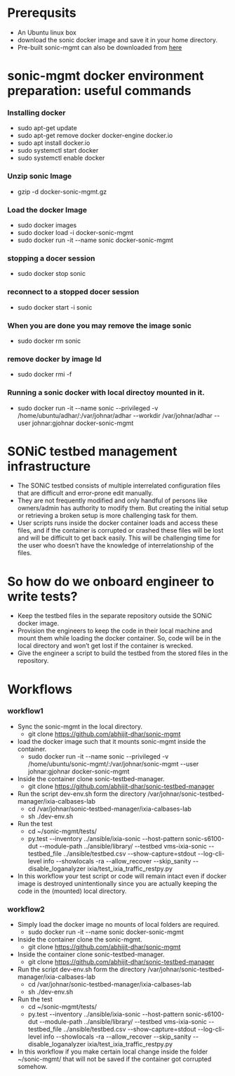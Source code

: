 # Prerequsits 
* An Ubuntu linux box
* download the sonic docker image and save it in your home directory. 
* Pre-built sonic-mgmt can also be downloaded from [here](https://sonic-jenkins.westus2.cloudapp.azure.com/job/bldenv/job/docker-sonic-mgmt/lastSuccessfulBuild/artifact/sonic-buildimage/target/docker-sonic-mgmt.gz)

# sonic-mgmt docker environment preparation: useful commands
### Installing docker
* sudo apt-get update
* sudo apt-get remove docker docker-engine docker.io
* sudo apt install docker.io
* sudo systemctl start docker
* sudo systemctl enable docker
### Unzip sonic Image
* gzip -d docker-sonic-mgmt.gz
### Load the docker Image
* sudo docker images
* sudo docker load -i docker-sonic-mgmt
* sudo docker run -it --name sonic docker-sonic-mgmt
### stopping a docer session
* sudo docker stop sonic
### reconnect to a stopped docer session
* sudo docker start -i sonic
### When you are done you may remove the image sonic
* sudo docker rm sonic
### remove docker by image Id
* sudo docker rmi -f <image-id>
### Running a sonic docker with local directoy mounted in it.
* sudo docker run -it --name sonic --privileged -v /home/ubuntu/adhar/:/var/johnar/adhar --workdir /var/johnar/adhar --user johnar:gjohnar docker-sonic-mgmt

# SONiC testbed management infrastructure
* The SONiC testbed consists of multiple interrelated configuration files that are difficult and error-prone edit manually.
* They are not frequently modified and only handful of persons like owners/admin has authority to modify them. But creating the initial setup or retrieving a broken setup is more challenging task for them.
* User scripts runs inside the docker container loads and access these files, and if the container is corrupted or crashed these files will be lost and will be difficult to get back easily. This will be challenging time for the user who doesn’t have the knowledge of interrelationship of the files.
# So how do we onboard engineer to write tests?
* Keep the testbed files in the separate repository outside the SONiC docker image.
* Provision the engineers to keep the code in their local machine and mount them while loading the docker container. So, code will be in the local directory and won’t get lost if the container is wrecked.
* Give the engineer a script to build the testbed from the stored files in the repository.
# Workflows
### workflow1
* Sync the sonic-mgmt in the local directory.
  * git clone https://github.com/abhijit-dhar/sonic-mgmt
* load the docker image such that it mounts sonic-mgmt inside the container.
  * sudo docker run -it --name sonic --privileged -v /home/ubuntu/sonic-mgmt/:/var/johnar/sonic-mgmt  --user johnar:gjohnar docker-sonic-mgmt
* Inside the container clone sonic-testbed-manager.
  * git clone https://github.com/abhijit-dhar/sonic-testbed-manager
* Run the script dev-env.sh form the directory /var/johnar/sonic-testbed-manager/ixia-calbases-lab
  * cd /var/johnar/sonic-testbed-manager/ixia-calbases-lab
  * sh ./dev-env.sh
* Run the test
  * cd ~/sonic-mgmt/tests/
  * py.test --inventory ../ansible/ixia-sonic --host-pattern sonic-s6100-dut --module-path ../ansible/library/ --testbed vms-ixia-sonic --testbed_file ../ansible/testbed.csv --show-capture=stdout --log-cli-level  info  --showlocals -ra --allow_recover --skip_sanity --disable_loganalyzer ixia/test_ixia_traffic_restpy.py
 * In this workflow your test script or code will remain intact even if docker image is destroyed unintentionally since you are actually keeping the code in the (mounted) local directory.
### workflow2
* Simply load the docker image no mounts of local folders are required.
  * sudo docker run -it --name sonic docker-sonic-mgmt
* Inside the container clone the sonic-mgmt.
  * git clone https://github.com/abhijit-dhar/sonic-mgmt
* Inside the container clone sonic-testbed-manager.
  * git clone https://github.com/abhijit-dhar/sonic-testbed-manager
* Run the script dev-env.sh form the directory /var/johnar/sonic-testbed-manager/ixia-calbases-lab
  * cd /var/johnar/sonic-testbed-manager/ixia-calbases-lab
  * sh ./dev-env.sh
* Run the test
  * cd ~/sonic-mgmt/tests/
  * py.test --inventory ../ansible/ixia-sonic --host-pattern sonic-s6100-dut --module-path ../ansible/library/ --testbed vms-ixia-sonic --testbed_file ../ansible/testbed.csv --show-capture=stdout --log-cli-level  info  --showlocals -ra --allow_recover --skip_sanity --disable_loganalyzer ixia/test_ixia_traffic_restpy.py
* In this workflow if you make certain local change inside the folder ~/sonic-mgmt/ that will not be saved if the container got corrupted somehow.
